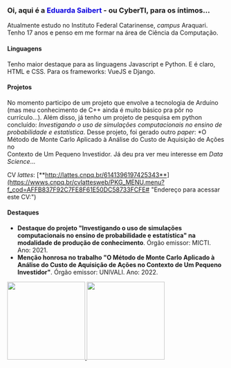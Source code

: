 ### Oi, aqui é a <font color="\blue\">Eduarda Saibert</font> - ou CyberTI, para os íntimos...

Atualmente estudo no Instituto Federal Catarinense, _campus_ Araquari. Tenho 17 anos e penso em me formar na área de Ciência da Computação.

#### Linguagens

Tenho maior destaque para as linguagens Javascript e Python. E é claro, HTML e CSS. Para os frameworks: VueJS e Django. 

#### Projetos

No momento participo de um projeto que envolve a tecnologia de Arduíno (mas meu conhecimento de C++ ainda é muito básico pra pôr no currículo...). Além disso, já tenho um projeto de pesquisa em python concluído: *Investigando o uso de simulações computacionais no ensino de probabilidade e estatística*. Desse projeto, foi gerado outro _paper_: *O Método de Monte Carlo Aplicado à Análise do Custo de Aquisição de Ações no  
Contexto de Um Pequeno Investidor. Já deu pra ver meu interesse em _Data Science_...

CV _lattes_: [**http://lattes.cnpq.br/6141396197425343**](https://wwws.cnpq.br/cvlattesweb/PKG_MENU.menu?f_cod=AFFB837F92C7FE8F61E50DC58733FCFE# "Endereço para acessar este CV:")

#### Destaques

- **Destaque do projeto "Investigando o uso de simulações computacionais no ensino de probabilidade e estatística" na modalidade de produção de conhecimento**. Órgão emissor: MICTI. Ano: 2021.
- **Menção honrosa no trabalho  "O Método de Monte Carlo Aplicado à Análise do Custo de Aquisição de Ações no Contexto de Um Pequeno Investidor"**. Órgão emissor: UNIVALI. Ano: 2022.

<div>
<a href="https://github.com/coffeau">
<img height="180em" src="https://github-readme-stats.vercel.app/api/top-langs/?username=coffeau&layout=compact&langs_count=7&theme=dracula"/>
<img height="180em" src="https://github-readme-stats.vercel.app/api?username=coffeau&show_icons=true&theme=dracula&include_all_commits=true&count_private=true"/>
</div>

